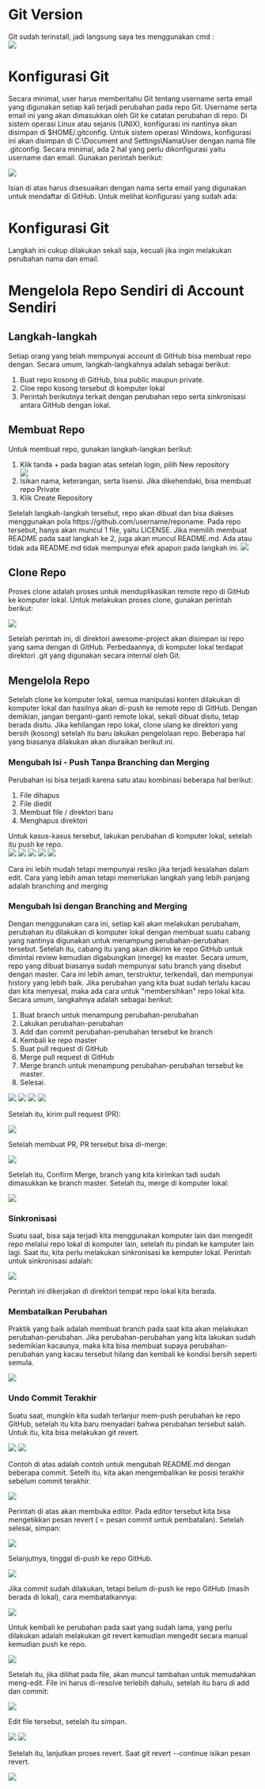 <h1>Git Version</h1>

Git sudah terinstall, jadi langsung saya tes menggunakan cmd :
<br>
<img src=gambar/git-version.png>

<h1>Konfigurasi Git</h1>

Secara minimal, user harus memberitahu Git tentang username serta email yang digunakan setiap kali terjadi perubahan pada repo Git. Username serta email ini yang akan dimasukkan oleh Git ke catatan perubahan di repo. Di sistem operasi Linux atau sejanis (UNIX), konfigurasi ini nantinya akan disimpan di $HOME/.gitconfig. Untuk sistem operasi Windows, konfigurasi ini akan disimpan di C:\Document and Settings\NamaUser dengan nama file .gitconfig. Secara minimal, ada 2 hal yang perlu dikonfigurasi yaitu username dan email. Gunakan perintah berikut:

<img src=gambar/git-config.png>

Isian di atas harus disesuaikan dengan nama serta email yang digunakan untuk mendaftar di GitHub. Untuk melihat konfigurasi yang sudah ada:

<h1>Konfigurasi Git</h1>

Langkah ini cukup dilakukan sekali saja, kecuali jika ingin melakukan perubahan nama dan email.

<h1>Mengelola Repo Sendiri di Account Sendiri</h1>

<h2>Langkah-langkah</h2>

Setiap orang yang telah mempunyai account di GitHub bisa membuat repo dengan. Secara umum, langkah-langkahnya adalah sebagai berikut:

<ol>
<li>Buat repo kosong di GitHub, bisa public maupun private.</li>
<li>Cloe repo kosong tersebut di komputer lokal</li>
<li>Perintah berikutnya terkait dengan perubahan repo serta sinkronisasi antara GitHub dengan lokal.</li>
</ol>
<h2>Membuat Repo</h2>

Untuk membuat repo, gunakan langkah-langkan berikut:

<ol>
<li>Klik tanda + pada bagian atas setelah login, pilih New repository</li>

<img src=gambar/new-repo.png>

<li>Isikan nama, keterangan, serta lisensi. Jika dikehendaki, bisa membuat repo Private</li>

<li>Klik Create Repository</li>
</ol>
Setelah langkah-langkah tersebut, repo akan dibuat dan bisa diakses menggunakan pola https://github.com/username/reponame. Pada repo tersebut, hanya akan muncul 1 file, yaitu LICENSE. Jika memilih membuat README pada saat langkah ke 2, juga akan muncul README.md. Ada atau tidak ada README.md tidak mempunyai efek apapun pada langkah ini.

<img src=gambar/repository.png>

<h2>Clone Repo</h2>

Proses clone adalah proses untuk menduplikasikan remote repo di GitHub ke komputer lokal. Untuk melakukan proses clone, gunakan perintah berikut:

<img src=gambar/clone-repo.png>

Setelah perintah ini, di direktori awesome-project akan disimpan isi repo yang sama dengan di GitHub. Perbedaannya, di komputer lokal terdapat direktori .git yang digunakan secara internal oleh Git.

<h2>Mengelola Repo</h2>

Setelah clone ke komputer lokal, semua manipulasi konten dilakukan di komputer lokal dan hasilnya akan di-push ke remote repo di GitHub. Dengan demikian, jangan berganti-ganti remote lokal, sekali dibuat disitu, tetap berada disitu. Jika kehilangan repo lokal, clone ulang ke direktori yang bersih (kosong) setelah itu baru lakukan pengelolaan repo. Beberapa hal yang biasanya dilakukan akan diuraikan berikut ini.

<h3>Mengubah Isi - Push Tanpa Branching dan Merging</h3>

Perubahan isi bisa terjadi karena satu atau kombinasi beberapa hal berikut:
<ol>
<li>File dihapus</li>
<li>File diedit</li>
<li>Membuat file / direktori baru</li>
<li>Menghapus direktori</li>
</ol>
Untuk kasus-kasus tersebut, lakukan perubahan di komputer lokal, setelah itu push ke repo.<br>

<img src=gambar/Screenshot_8.png>
<img src=gambar/Screenshot_9.png>
<img src=gambar/Screenshot_10.png>
<img src=gambar/Screenshot_11.png>
<img src=gambar/Screenshot_12.png>

Cara ini lebih mudah tetapi mempunyai resiko jika terjadi kesalahan dalam edit. Cara yang lebih aman tetapi memerlukan langkah yang lebih panjang adalah branching and merging

<h3>Mengubah Isi dengan Branching and Merging</h3>

Dengan menggunakan cara ini, setiap kali akan melakukan perubaham, perubahan itu dilakukan di komputer lokal dengan membuat suatu cabang yang nantinya digunakan untuk menampung perubahan-perubahan tersebut. Setelah itu, cabang itu yang akan dikirim ke repo GitHub untuk dimintai review kemudian digabungkan (merge) ke master. Secara umum, repo yang dibuat biasanya sudah mempunyai satu branch yang disebut dengan master. Cara ini lebih aman, terstruktur, terkendali, dan mempunyai history yang lebih baik. Jika perubahan yang kita buat sudah terlalu kacau dan kita menyesal, maka ada cara untuk "membersihkan" repo lokal kita. Secara umum, langkahnya adalah sebagai berikut:
<ol>
<li>Buat branch untuk menampung perubahan-perubahan</li>
<li>Lakukan perubahan-perubahan</li>
<li>Add dan commit perubahan-perubahan tersebut ke branch</li>
<li>Kembali ke repo master</li>
<li>Buat pull request di GitHub</li>
<li>Merge pull request di GitHub</li>
<li>Merge branch untuk menampung perubahan-perubahan tersebut ke master.</li>
<li>Selesai.</li>
</ol>

<img src=gambar/Screenshot_13.png>
<img src=gambar/Screenshot_14.png>
<img src=gambar/Screenshot_15.png>
<img src=gambar/Screenshot_16.png>

Setelah itu, kirim pull request (PR):<br>

<img src=gambar/Screenshot_17.png>

Setelah membuat PR, PR tersebut bisa di-merge:<br>

<img src=gambar/Screenshot_19.png>

Setelah itu, Confirm Merge, branch yang kita kirimkan tadi sudah dimasukkan ke branch master. Setelah itu, merge di komputer lokal:

<img src=gambar/Screenshot_21.png>

<h3>Sinkronisasi</h3>

Suatu saat, bisa saja terjadi kita menggunakan komputer lain dan mengedit repo melalui repo lokal di komputer lain, setelah itu pindah ke kamputer lain lagi. Saat itu, kita perlu melakukan sinkronisasi ke kemputer lokal. Perintah untuk sinkronisasi adalah:

<img src=gambar/Screenshot_21.png>

Perintah ini dikerjakan di direktori tempat repo lokal kita berada.

<h3>Membatalkan Perubahan</h3>

Praktik yang baik adalah membuat branch pada saat kita akan melakukan perubahan-perubahan. Jika perubahan-perubahan yang kita lakukan sudah sedemikian kacaunya, maka kita bisa membuat supaya perubahan-perubahan yang kacau tersebut hilang dan kembali ke kondisi bersih seperti semula.

<img src=gambar/Screenshot_22.png>

<h3>Undo Commit Terakhir</h3>

Suatu saat, mungkin kita sudah terlanjur mem-push perubahan ke repo GitHub, setelah itu kita baru menyadari bahwa perubahan tersebut salah. Untuk itu, kita bisa melakukan git revert.

<img src=gambar/Screenshot_23.png>
<img src=gambar/Screenshot_24.png>

Contoh di atas adalah contoh untuk mengubah README.md dengan beberapa commit. Setelh itu, kita akan mengembalikan ke posisi terakhir sebelum commit terakhir.

<img src=gambar/Screenshot_25.png>

Perintah di atas akan membuka editor. Pada editor tersebut kita bisa mengetikkan pesan revert ( = pesan commit untuk pembatalan). Setelah selesai, simpan:

<img src=gambar/Screenshot_26.png>

Selanjutnya, tinggal di-push ke repo GitHub.

<img src=gambar/Screenshot_27.png>

Jika commit sudah dilakukan, tetapi belum di-push ke repo GitHub (masih berada di lokal), cara membatalkannya:

<img src=gambar/Screenshot_28.png>

Untuk kembali ke perubahan pada saat yang sudah lama, yang perlu dilakukan adalah melakukan git revert <posisi> kemudian mengedit secara manual kemudian push ke repo.

<img src=gambar/Screenshot1.png>

Setelah itu, jika dilihat pada file, akan muncul tambahan untuk memudahkan meng-edit. File ini harus di-resolve terlebih dahulu, setelah itu baru di add dan commit:

<img src=gambar/Screenshot2.png>

Edit file tersebut, setelah itu simpan.

<img src=gambar/Screenshot_29.png>

<img src=gambar/Screenshot3.png>

Setelah itu, lanjutkan proses revert. Saat git revert --continue isikan pesan revert.

<img src=gambar/Screenshot_30.png>